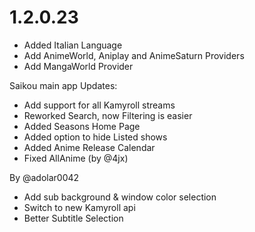 # 1.2.0.23

- Added Italian Language
- Add AnimeWorld, Aniplay and AnimeSaturn Providers
- Add MangaWorld Provider

Saikou main app Updates:
- Add support for all Kamyroll streams
- Reworked Search, now Filtering is easier
- Added Seasons Home Page
- Added option to hide Listed shows
- Added Anime Release Calendar
- Fixed AllAnime (by @4jx)

By @adolar0042
- Add sub background & window color selection
- Switch to new Kamyroll api
- Better Subtitle Selection
